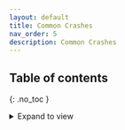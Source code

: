```yaml
---
layout: default
title: Common Crashes
nav_order: 5
description: Common Crashes
---
```


## Table of contents
{: .no_toc }
<details markdown="block">
  <summary>
     Expand to view
  </summary>
  {: .text-delta }
1. TOC
{:toc}
</details>

